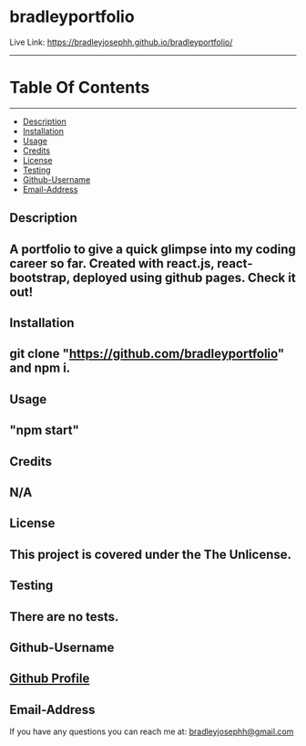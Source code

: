 # bradleyportfolio

Live Link: https://bradleyjosephh.github.io/bradleyportfolio/


  ----------------------------------
  
  # Table Of Contents
  -------------------
  * [Description](#description)
  * [Installation](#installation)
  * [Usage](#usage)
  * [Credits](#credits)
  * [License](#license)
  * [Testing](#testing)
  * [Github-Username](#github-username)
  * [Email-Address](#email-address)
  
  ## Description
  A portfolio to give a quick glimpse into my coding career so far. Created with react.js, react-bootstrap, deployed using github pages. Check it out!
  --
  ## Installation
   git clone "https://github.com/bradleyportfolio" and npm i.
  --
  ## Usage
   "npm start"
  --
  ## Credits
   N/A
  --
  ## License
  This project is covered under the The Unlicense.
  --
  ## Testing
   There are no tests.
  --
  ## Github-Username
  [Github Profile](https://github.com/bradleyjosephh)
  --
  ## Email-Address
  If you have any questions you can reach me at:
   bradleyjosephh@gmail.com

